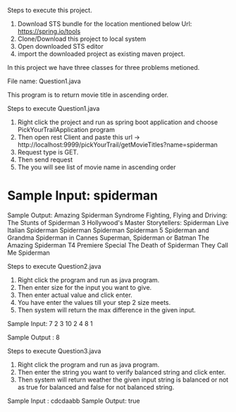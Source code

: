 Steps to execute this project.

1. Download STS bundle for the location mentioned below
   Url: https://spring.io/tools
2. Clone/Download this project to local system
3. Open downloaded STS editor
4. import the downloaded project as existing maven project.

In this project we have three classes for three problems metioned.

File name:  Question1.java

This program is to return movie title in ascending order. 

Steps to execute Question1.java

1. Right click the project and run as spring boot application and choose PickYourTrailApplication program
2. Then open rest Client and paste this url -> http://localhost:9999/pickYourTrail/getMovieTitles?name=spiderman
3. Request type is GET.
2. Then send request
3. The you will see list of movie name in ascending order

Sample Input: spiderman
===========================
Sample Output:
Amazing Spiderman Syndrome
Fighting, Flying and Driving: The Stunts of Spiderman 3
Hollywood's Master Storytellers: Spiderman Live
Italian Spiderman
Spiderman
Spiderman
Spiderman 5
Spiderman and Grandma
Spiderman in Cannes
Superman, Spiderman or Batman
The Amazing Spiderman T4 Premiere Special
The Death of Spiderman
They Call Me Spiderman

Steps to execute Question2.java

1. Right click the program and run as java program.
2. Then enter size for the input you want to give.
3. Then enter actual value and click enter.
4. You have enter the values till your step 2 size meets.
5. Then system will return the max difference in the given input.

Sample Input: 
7
2
3
10
2
4
8
1

Sample Output : 8

Steps to execute Question3.java

1. Right click the program and run as java program.
2. Then enter the string you want to verify balanced string and click enter.
3. Then system will return weather the given input string is balanced or not as true for balanced and false for not balanced string.

Sample Input : cdcdaabb
Sample Output: true
